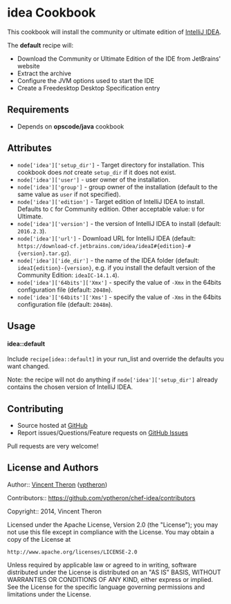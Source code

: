 idea Cookbook
=============
This cookbook will install the community or ultimate edition of [IntelliJ IDEA](http://www.jetbrains.com/idea/).

The **default** recipe will:

* Download the Community or Ultimate Edition of the IDE from JetBrains' website
* Extract the archive
* Configure the JVM options used to start the IDE
* Create a Freedesktop Desktop Specification entry

Requirements
------------

* Depends on **opscode/java** cookbook

Attributes
----------
 
* `node['idea']['setup_dir']` - Target directory for installation. This cookbook does *not* create `setup_dir` if it does not exist.
* `node['idea']['user']` - user owner of the installation.
* `node['idea']['group']` - group owner of the installation (default to the same value as `user` if not specified).
* `node['idea']['edition']` - Target edition of IntelliJ IDEA to install. Defaults to `C` for Community edition. Other acceptable value: `U` for Ultimate.
* `node['idea']['version']` - the version of IntelliJ IDEA to install (default: `2016.2.3`).
* `node['idea']['url']` - Download URL for IntelliJ IDEA (default: `https://download-cf.jetbrains.com/idea/ideaI#{edition}-#{version}.tar.gz`).
* `node['idea']['ide_dir']` - the name of the IDEA folder (default: `ideaI{edition}-{version}`, e.g. if you install the default version of the Community Edition: `ideaIC-14.1.4`).
* `node['idea']['64bits']['Xmx']` - specify the value of `-Xmx` in the 64bits configuration file (default: `2048m`).
* `node['idea']['64bits']['Xms']` - specify the value of `-Xms` in the 64bits configuration file (default: `2048m`).

Usage
-----
#### idea::default

Include `recipe[idea::default]` in your run_list and override the defaults you want changed.

Note: the recipe will not do anything if `node['idea']['setup_dir']` already contains the chosen version of IntelliJ IDEA.

Contributing
------------

* Source hosted at [GitHub](https://github.com/vptheron/chef-idea)
* Report issues/Questions/Feature requests on [GitHub Issues](https://github.com/vptheron/chef-idea/issues)

Pull requests are very welcome!

License and Authors
-------------------
Author:: [Vincent Theron](https://github.com/vptheron) ([vptheron](mailto:vptheron@gmail.com))

Contributors:: https://github.com/vptheron/chef-idea/contributors

Copyright:: 2014, Vincent Theron

Licensed under the Apache License, Version 2.0 (the "License");
you may not use this file except in compliance with the License.
You may obtain a copy of the License at

    http://www.apache.org/licenses/LICENSE-2.0

Unless required by applicable law or agreed to in writing, software
distributed under the License is distributed on an "AS IS" BASIS,
WITHOUT WARRANTIES OR CONDITIONS OF ANY KIND, either express or implied.
See the License for the specific language governing permissions and
limitations under the License.
